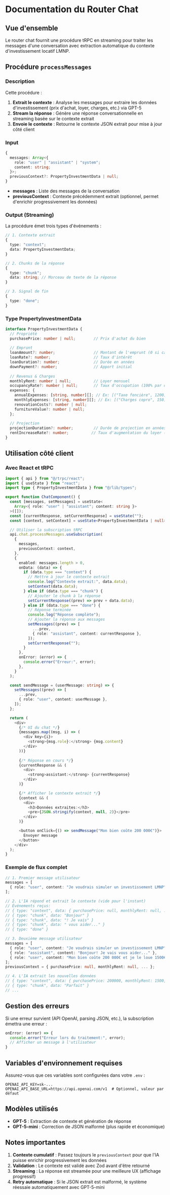# Documentation du Router Chat

## Vue d'ensemble

Le router chat fournit une procédure tRPC en streaming pour traiter les messages d'une conversation avec extraction automatique du contexte d'investissement locatif LMNP.

## Procédure `processMessages`

### Description

Cette procédure :
1. **Extrait le contexte** : Analyse les messages pour extraire les données d'investissement (prix d'achat, loyer, charges, etc.) via GPT-5
2. **Stream la réponse** : Génère une réponse conversationnelle en streaming basée sur le contexte extrait
3. **Envoie le contexte** : Retourne le contexte JSON extrait pour mise à jour côté client

### Input

```typescript
{
  messages: Array<{
    role: "user" | "assistant" | "system";
    content: string;
  }>;
  previousContext?: PropertyInvestmentData | null;
}
```

- **messages** : Liste des messages de la conversation
- **previousContext** : Contexte précédemment extrait (optionnel, permet d'enrichir progressivement les données)

### Output (Streaming)

La procédure émet trois types d'événements :

```typescript
// 1. Contexte extrait
{
  type: "context";
  data: PropertyInvestmentData;
}

// 2. Chunks de la réponse
{
  type: "chunk";
  data: string; // Morceau de texte de la réponse
}

// 3. Signal de fin
{
  type: "done";
}
```

### Type PropertyInvestmentData

```typescript
interface PropertyInvestmentData {
  // Propriété
  purchasePrice: number | null;        // Prix d'achat du bien
  
  // Emprunt
  loanAmount?: number;                 // Montant de l'emprunt (0 si cash)
  loanRate?: number;                   // Taux d'intérêt
  loanDuration?: number;               // Durée en années
  downPayment?: number;                // Apport initial
  
  // Revenus & Charges
  monthlyRent: number | null;          // Loyer mensuel
  occupancyRate?: number | null;       // Taux d'occupation (100% par défaut)
  expenses: {
    annualExpenses: [string, number][]; // Ex: [("Taxe foncière", 1200)]
    monthlyExpenses: [string, number][]; // Ex: [("Charges copro", 150)]
    renovationCosts?: number | null;
    furnitureValue?: number | null;
  };
  
  // Projection
  projectionDuration?: number;         // Durée de projection en années
  rentIncreaseRate?: number;          // Taux d'augmentation du loyer (%)
}
```

## Utilisation côté client

### Avec React et tRPC

```typescript
import { api } from "@/trpc/react";
import { useState } from "react";
import type { PropertyInvestmentData } from "@/lib/types";

export function ChatComponent() {
  const [messages, setMessages] = useState<
    Array<{ role: "user" | "assistant"; content: string }>
  >([]);
  const [currentResponse, setCurrentResponse] = useState("");
  const [context, setContext] = useState<PropertyInvestmentData | null>(null);

  // Utiliser la subscription tRPC
  api.chat.processMessages.useSubscription(
    {
      messages,
      previousContext: context,
    },
    {
      enabled: messages.length > 0,
      onData: (data) => {
        if (data.type === "context") {
          // Mettre à jour le contexte extrait
          console.log("Contexte extrait:", data.data);
          setContext(data.data);
        } else if (data.type === "chunk") {
          // Ajouter le chunk à la réponse
          setCurrentResponse((prev) => prev + data.data);
        } else if (data.type === "done") {
          // Réponse terminée
          console.log("Réponse complète");
          // Ajouter la réponse aux messages
          setMessages((prev) => [
            ...prev,
            { role: "assistant", content: currentResponse },
          ]);
          setCurrentResponse("");
        }
      },
      onError: (error) => {
        console.error("Erreur:", error);
      },
    }
  );

  const sendMessage = (userMessage: string) => {
    setMessages((prev) => [
      ...prev,
      { role: "user", content: userMessage },
    ]);
  };

  return (
    <div>
      {/* UI du chat */}
      {messages.map((msg, i) => (
        <div key={i}>
          <strong>{msg.role}:</strong> {msg.content}
        </div>
      ))}
      
      {/* Réponse en cours */}
      {currentResponse && (
        <div>
          <strong>assistant:</strong> {currentResponse}
        </div>
      )}

      {/* Afficher le contexte extrait */}
      {context && (
        <div>
          <h3>Données extraites:</h3>
          <pre>{JSON.stringify(context, null, 2)}</pre>
        </div>
      )}

      <button onClick={() => sendMessage("Mon bien coûte 200 000€")}>
        Envoyer message
      </button>
    </div>
  );
}
```

### Exemple de flux complet

```typescript
// 1. Premier message utilisateur
messages = [
  { role: "user", content: "Je voudrais simuler un investissement LMNP" }
];

// 2. L'IA répond et extrait le contexte (vide pour l'instant)
// Événements reçus:
// { type: "context", data: { purchasePrice: null, monthlyRent: null, ... } }
// { type: "chunk", data: "Bonjour" }
// { type: "chunk", data: "! Je vais" }
// { type: "chunk", data: " vous aider..." }
// { type: "done" }

// 3. Deuxième message utilisateur
messages = [
  { role: "user", content: "Je voudrais simuler un investissement LMNP" },
  { role: "assistant", content: "Bonjour! Je vais vous aider..." },
  { role: "user", content: "Mon bien coûte 200 000€ et je le loue 1500€/mois" }
];
previousContext = { purchasePrice: null, monthlyRent: null, ... };

// 4. L'IA extrait les nouvelles données
// { type: "context", data: { purchasePrice: 200000, monthlyRent: 1500, ... } }
// { type: "chunk", data: "Parfait" }
// ...
```

## Gestion des erreurs

Si une erreur survient (API OpenAI, parsing JSON, etc.), la subscription émettra une erreur :

```typescript
onError: (error) => {
  console.error("Erreur lors du traitement:", error);
  // Afficher un message à l'utilisateur
}
```

## Variables d'environnement requises

Assurez-vous que ces variables sont configurées dans votre `.env` :

```env
OPENAI_API_KEY=sk-...
OPENAI_API_BASE_URL=https://api.openai.com/v1  # Optionnel, valeur par défaut
```

## Modèles utilisés

- **GPT-5** : Extraction de contexte et génération de réponse
- **GPT-5-mini** : Correction de JSON malformé (plus rapide et économique)

## Notes importantes

1. **Contexte cumulatif** : Passez toujours le `previousContext` pour que l'IA puisse enrichir progressivement les données
2. **Validation** : Le contexte est validé avec Zod avant d'être retourné
3. **Streaming** : La réponse est streamée pour une meilleure UX (affichage progressif)
4. **Retry automatique** : Si le JSON extrait est malformé, le système réessaie automatiquement avec GPT-5-mini
